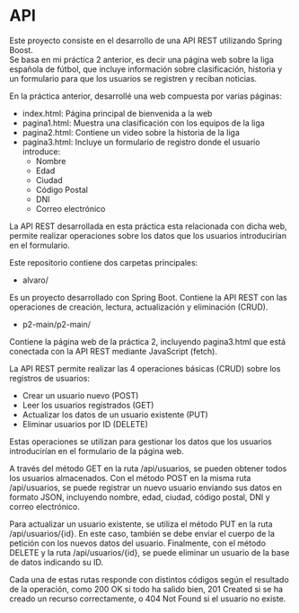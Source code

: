 # API

Este proyecto consiste en el desarrollo de una API REST utilizando Spring Boost.  
Se basa en mi práctica 2 anterior, es decir  una página web sobre la liga española de fútbol, que incluye información sobre clasificación, historia y un formulario para que los usuarios se registren y reciban noticias.

En la práctica anterior, desarrollé una web compuesta por varias páginas:

- index.html: Página principal de bienvenida a la web
- pagina1.html: Muestra una clasificación con los equipos de la liga
- pagina2.html: Contiene un video sobre la historia de la liga
- pagina3.html: Incluye un formulario de registro donde el usuario introduce:
  - Nombre
  - Edad
  - Ciudad
  - Código Postal
  - DNI
  - Correo electrónico

La API REST desarrollada en esta práctica esta relacionada con dicha web, permite realizar operaciones sobre los datos que los usuarios introducirían en el formulario.

Este repositorio contiene dos carpetas principales:

- alvaro/
  
Es un proyecto desarrollado con Spring Boot. Contiene la API REST con las operaciones de creación, lectura, actualización y eliminación (CRUD).  

- p2-main/p2-main/
  
Contiene la página web de la práctica 2, incluyendo pagina3.html que está conectada con la API REST mediante JavaScript (fetch).  

La API REST permite realizar las 4 operaciones básicas (CRUD) sobre los registros de usuarios:

- Crear un usuario nuevo (POST)
- Leer los usuarios registrados (GET)
- Actualizar los datos de un usuario existente (PUT)
- Eliminar usuarios por ID (DELETE)

Estas operaciones se utilizan para gestionar los datos que los usuarios introducirían en el formulario de la página web.

A través del método GET en la ruta /api/usuarios, se pueden obtener todos los usuarios almacenados.
Con el método POST en la misma ruta /api/usuarios, se puede registrar un nuevo usuario enviando sus datos en formato JSON, incluyendo nombre, edad, ciudad, código postal, DNI y correo electrónico.

Para actualizar un usuario existente, se utiliza el método PUT en la ruta /api/usuarios/{id}. En este caso, también se debe enviar el cuerpo de la petición con los nuevos datos del usuario.
Finalmente, con el método DELETE y la ruta /api/usuarios/{id}, se puede eliminar un usuario de la base de datos indicando su ID.

Cada una de estas rutas responde con distintos códigos según el resultado de la operación, como 200 OK si todo ha salido bien, 201 Created si se ha creado un recurso correctamente, o 404 Not Found si el usuario no existe.

